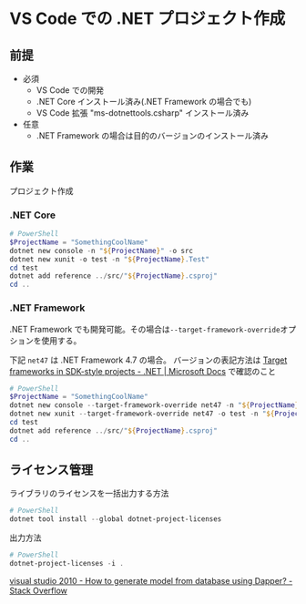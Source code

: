 # VS Code での .NET プロジェクト作成

## 前提

- 必須
  - VS Code での開発
  - .NET Core インストール済み(.NET Framework の場合でも)
  - VS Code 拡張 "ms-dotnettools.csharp" インストール済み
- 任意
  - .NET Framework の場合は目的のバージョンのインストール済み

## 作業

プロジェクト作成

### .NET Core

```powershell
# PowerShell
$ProjectName = "SomethingCoolName"
dotnet new console -n "${ProjectName}" -o src
dotnet new xunit -o test -n "${ProjectName}.Test"
cd test
dotnet add reference ../src/"${ProjectName}.csproj"
cd ..

```

### .NET Framework

.NET Framework でも開発可能。その場合は`--target-framework-override`オプションを使用する。

下記 `net47` は .NET Framework 4.7 の場合。
バージョンの表記方法は [Target frameworks in SDK-style projects - .NET | Microsoft Docs](https://docs.microsoft.com/en-us/dotnet/standard/frameworks) で確認のこと

```powershell
# PowerShell
$ProjectName = "SomethingCoolName"
dotnet new console --target-framework-override net47 -n "${ProjectName}" -o src
dotnet new xunit --target-framework-override net47 -o test -n "${ProjectName}.Test"
cd test
dotnet add reference ../src/"${ProjectName}.csproj"
cd ..

```

## ライセンス管理

ライブラリのライセンスを一括出力する方法

```powershell
# PowerShell
dotnet tool install --global dotnet-project-licenses
```

出力方法

```powershell
# PowerShell
dotnet-project-licenses -i .
```

[visual studio 2010 - How to generate model from database using Dapper? - Stack Overflow](https://stackoverflow.com/questions/11056141/how-to-generate-model-from-database-using-dapper)
